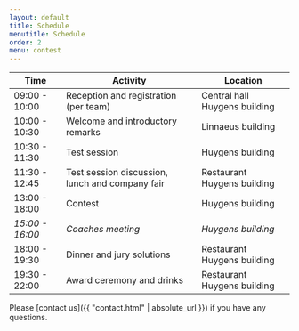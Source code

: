 ```yaml
---
layout: default
title: Schedule
menutitle: Schedule
order: 2
menu: contest
---
```


<table class="table table-bordered table-sm table-striped">
    <thead class="thead-dark">
        <tr><th>Time</th><th>Activity</th><th>Location</th></tr>
    </thead>
    <tbody>
        <tr><td>09:00 - 10:00</td><td>Reception and registration (per team)</td><td>Central hall Huygens building</td></tr>
        <tr><td>10:00 - 10:30</td><td>Welcome and introductory remarks</td><td>Linnaeus building</td></tr>
        <tr><td>10:30 - 11:30</td><td>Test session</td><td>Huygens building</td></tr>
        <tr><td>11:30 - 12:45</td><td>Test session discussion, lunch and company fair</td><td>Restaurant Huygens building</td></tr>
        <tr><td>13:00 - 18:00</td><td>Contest</td><td>Huygens building</td></tr>
        <tr><td><i>15:00 - 16:00</i></td><td><i>Coaches meeting</i></td><td><i>Huygens building</i></td></tr>
        <tr><td>18:00 - 19:30</td><td>Dinner and jury solutions</td><td>Restaurant Huygens building</td></tr>
        <tr><td>19:30 - 22:00</td><td>Award ceremony and drinks</td><td>Restaurant Huygens building</td></tr>
    </tbody>
</table>

Please [contact us]({{ "contact.html" | absolute_url }}) if you have any questions.
